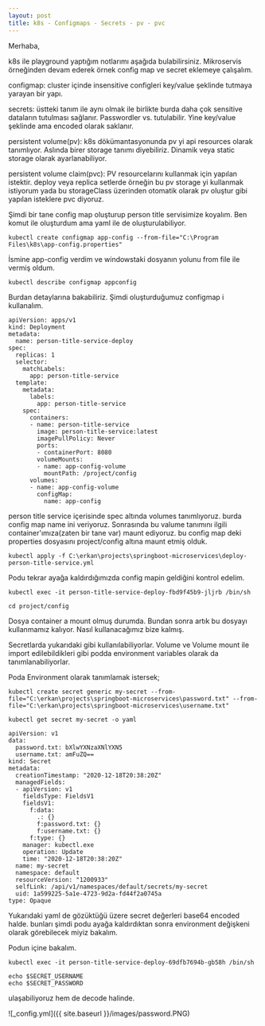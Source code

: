 ```yaml
---
layout: post
title: k8s - Configmaps - Secrets - pv - pvc
---
```


Merhaba,


k8s ile playground yaptığım notlarımı aşağıda bulabilirsiniz. Mikroservis örneğinden devam ederek örnek config map ve secret eklemeye çalışalım.

configmap: cluster içinde insensitive configleri key/value şeklinde tutmaya yarayan bir yapı.

secrets: üstteki tanım ile aynı olmak ile birlikte burda daha çok sensitive dataların tutulması sağlanır. Passwordler vs. tutulabilir. Yine key/value şeklinde ama encoded olarak saklanır.

persistent volume(pv): k8s dökümantasyonunda pv yi api resources olarak tanımlıyor. Aslında birer storage tanımı diyebiliriz. Dinamik veya static storage olarak ayarlanabiliyor.

persistent volume claim(pvc): PV resourcelarını kullanmak için yapılan istektir. deploy veya replica setlerde örneğin bu pv storage yi kullanmak istiyorum yada bu storageClass üzerinden otomatik olarak pv oluştur gibi yapılan isteklere pvc diyoruz.


Şimdi bir tane config map oluşturup person title servisimize koyalım. Ben komut ile oluşturdum ama yaml ile de oluşturulabiliyor.


	kubectl create configmap app-config --from-file="C:\Program Files\k8s\app-config.properties" 
	

İsmine app-config verdim ve windowstaki dosyanın yolunu from file ile vermiş oldum.


	kubectl describe configmap appconfig
	
	
Burdan detaylarına bakabiliriz. Şimdi oluşturduğumuz configmap i kullanalım.



	apiVersion: apps/v1
	kind: Deployment
	metadata:
	  name: person-title-service-deploy
	spec:
	  replicas: 1
	  selector:
		matchLabels:
		  app: person-title-service
	  template:
		metadata:
		  labels: 
			app: person-title-service
		spec: 
		  containers:
		  - name: person-title-service
			image: person-title-service:latest
			imagePullPolicy: Never
			ports:
			- containerPort: 8080
			volumeMounts:
			- name: app-config-volume 
			  mountPath: /project/config
		  volumes:
		  - name: app-config-volume
			configMap:
			  name: app-config


person title service içerisinde spec altında volumes tanımlıyoruz. burda config map name ini veriyoruz. Sonrasında bu valume tanımını ilgili container'ımıza(zaten bir tane var) maunt ediyoruz. bu config map deki properties dosyasını project/config altına maunt etmiş olduk.


	kubectl apply -f C:\erkan\projects\springboot-microservices\deploy-person-title-service.yml 


Podu tekrar ayağa kaldırdığımızda config mapin geldiğini kontrol edelim.

	kubectl exec -it person-title-service-deploy-fbd9f45b9-jljrb /bin/sh
	
	cd project/config

Dosya container a mount olmuş durumda. Bundan sonra artık bu dosyayı kullanmamız kalıyor. Nasıl kullanacağımız bize kalmış.

Secretlarda yukarıdaki gibi kullanılabiliyorlar. Volume ve Volume mount ile import edilebildikleri gibi podda environment variables olarak da tanımlanabiliyorlar.

Poda Environment olarak tanımlamak istersek;

	kubectl create secret generic my-secret --from-file="C:\erkan\projects\springboot-microservices\password.txt" --from-file="C:\erkan\projects\springboot-microservices\username.txt" 

	kubectl get secret my-secret -o yaml

	apiVersion: v1
	data:
	  password.txt: bXlwYXNzaXNlYXN5
	  username.txt: amFuZQ==
	kind: Secret
	metadata:
	  creationTimestamp: "2020-12-18T20:38:20Z"
	  managedFields:
	  - apiVersion: v1
		fieldsType: FieldsV1
		fieldsV1:
		  f:data:
			.: {}
			f:password.txt: {}
			f:username.txt: {}
		  f:type: {}
		manager: kubectl.exe
		operation: Update
		time: "2020-12-18T20:38:20Z"
	  name: my-secret
	  namespace: default
	  resourceVersion: "1200933"
	  selfLink: /api/v1/namespaces/default/secrets/my-secret
	  uid: 1a599225-5a1e-4723-9d2a-fd44f2a0745a
	type: Opaque


Yukarıdaki yaml de gözüktüğü üzere secret değerleri base64 encoded halde. bunları şimdi podu ayağa kaldırdıktan sonra environment değişkeni olarak görebilecek miyiz bakalım.

Podun içine bakalım.
	
	kubectl exec -it person-title-service-deploy-69dfb7694b-gb58h /bin/sh

	echo $SECRET_USERNAME
	echo $SECRET_PASSWORD

ulaşabiliyoruz hem de decode halinde.

![_config.yml]({{ site.baseurl }}/images/password.PNG)



